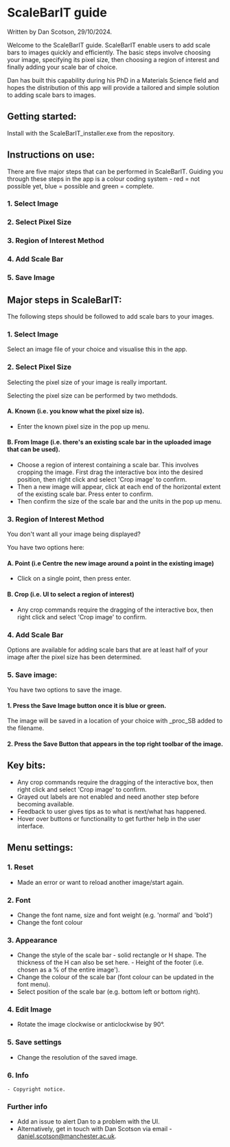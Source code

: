 # ScaleBarIT guide

Written by Dan Scotson, 29/10/2024.

Welcome to the ScaleBarIT guide. ScaleBarIT enable users to add scale bars to images quickly and efficiently. The basic steps involve choosing your image, specifying its pixel size, then choosing a region of interest and finally adding your scale bar of choice.

Dan has built this capability during his PhD in a Materials Science field and hopes the distribution of this app will provide a tailored and simple solution to adding scale bars to images.

## Getting started:
Install with the ScaleBarIT_installer.exe from the repository.

## Instructions on use:

There are five major steps that can be performed in ScaleBarIT. Guiding you through these steps in the app is a colour coding system - red = not possible yet, blue = possible and green = complete.

### 1. Select Image
### 2. Select Pixel Size
### 3. Region of Interest Method
### 4. Add Scale Bar
### 5. Save Image

## Major steps in ScaleBarIT:

The following steps should be followed to add scale bars to your images.

### 1. Select Image
Select an image file of your choice and visualise this in the app.

### 2. Select Pixel Size
Selecting the pixel size of your image is really important.

Selecting the pixel size can be performed by two methdods.
#### A. Known (i.e. you know what the pixel size is).
- Enter the known pixel size in the pop up menu.
#### B. From Image (i.e. there's an existing scale bar in the uploaded image that can be used).
- Choose a region of interest containing a scale bar. This involves cropping the image. First drag the interactive box into the desired position, then right click and select 'Crop image' to confirm.
- Then a new image will appear, click at each end of the horizontal extent of the existing scale bar. Press enter to confirm.
- Then confirm the size of the scale bar and the units in the pop up menu.

  
### 3. Region of Interest Method
You don't want all your image being displayed?

You have two options here:
#### A. Point (i.e Centre the new image around a point in the existing image)
   - Click on a single point, then press enter.
#### B. Crop (i.e. UI to select a region of interest)
- Any crop commands require the dragging of the interactive box, then right click and select 'Crop image' to confirm.

### 4. Add Scale Bar

Options are available for adding scale bars that are at least half of your image after the pixel size has been determined.

### 5. Save image:
You have two options to save the image.
#### 1. Press the Save Image button once it is blue or green.
   
   The image will be saved in a location of your choice with _proc_SB added to the filename.

#### 2. Press the Save Button that appears in the top right toolbar of the image.

## Key bits:
+ Any crop commands require the dragging of the interactive box, then right click and select 'Crop image' to confirm.
+ Grayed out labels are not enabled and need another step before becoming available.
+ Feedback to user gives tips as to what is next/what has happened.
+ Hover over buttons or functionality to get further help in the user interface.

## Menu settings:
### 1. Reset
  - Made an error or want to reload another image/start again.
### 2. Font
  - Change the font name, size and font weight (e.g. 'normal' and 'bold')
  - Change the font colour
### 3. Appearance
   - Change the style of the scale bar - solid rectangle or H shape. The thickness of the H can also be set here.
    - Height of the footer (i.e. chosen as a % of the entire image').
   - Change the colour of the scale bar (font colour can be updated in the font menu).
- Select position of the scale bar (e.g. bottom left or bottom right).
 ###  4. Edit Image
  - Rotate the image clockwise or anticlockwise by 90°.
  ### 5. Save settings
  - Change the resolution of the saved image.
 ### 6. Info
    - Copyright notice.
 


### Further info
- Add an issue to alert Dan to a problem with the UI.
- Alternatively, get in touch with Dan Scotson via email - daniel.scotson@manchester.ac.uk.
